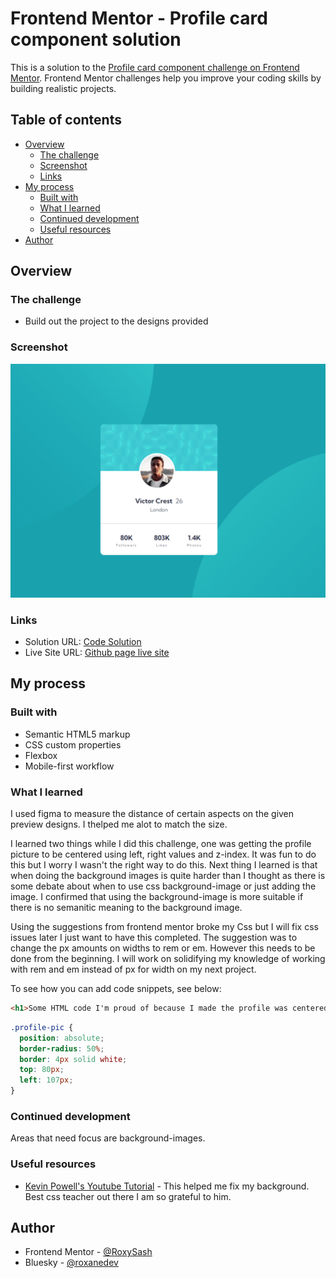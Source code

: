 # Frontend Mentor - Profile card component solution

This is a solution to the [Profile card component challenge on Frontend Mentor](https://www.frontendmentor.io/challenges/profile-card-component-cfArpWshJ). Frontend Mentor challenges help you improve your coding skills by building realistic projects. 

## Table of contents

- [Overview](#overview)
  - [The challenge](#the-challenge)
  - [Screenshot](#screenshot)
  - [Links](#links)
- [My process](#my-process)
  - [Built with](#built-with)
  - [What I learned](#what-i-learned)
  - [Continued development](#continued-development)
  - [Useful resources](#useful-resources)
- [Author](#author)



## Overview

### The challenge

- Build out the project to the designs provided

### Screenshot

![Snip of Desktop View](./images/Adjusted%20correct%20bg%20css.png)


### Links

- Solution URL: [Code Solution](https://github.com/RoxySash/Profile-Card-Component-2.git)
- Live Site URL: [Github page live site](https://roxysash.github.io/Profile-Card-Component-2/)

## My process

### Built with

- Semantic HTML5 markup
- CSS custom properties
- Flexbox
- Mobile-first workflow



### What I learned

I used figma to measure the distance of certain aspects on the given preview designs. I thelped me alot to match the size.

I learned two things while I did this challenge, one was getting the profile picture to be centered using left, right values and z-index. It was fun to do this but I worry I wasn't the right way to do this. Next thing I learned is that when doing the background images is quite harder than I thought as there is some debate about when to use css background-image or just adding the image. I confirmed that using the background-image is more suitable if there is no semanitic meaning to the background image.

Using the suggestions from frontend mentor broke my Css but I will fix css issues later I just want to have this completed. The suggestion was to change the px amounts on widths to rem or em. However this needs to be done from the beginning. I will work on solidifying my knowledge of working with rem and em instead of px for width on my next project.

To see how you can add code snippets, see below:

```html
<h1>Some HTML code I'm proud of because I made the profile was centered</h1>
```
```css
.profile-pic {
  position: absolute;
  border-radius: 50%;
  border: 4px solid white;
  top: 80px;
  left: 107px;
}
```



### Continued development

Areas that need focus are background-images. 

### Useful resources

- [Kevin Powell's Youtube Tutorial](https://youtu.be/3T_Jy1CqH9k?si=624nPxromYd3FX7t) - This helped me fix my background. Best css teacher out there I am so grateful to him.


## Author

- Frontend Mentor - [@RoxySash](https://www.frontendmentor.io/profile/RoxySash)
- Bluesky - [@roxanedev](https://bsky.app/profile/roxanedev.bsky.social)


